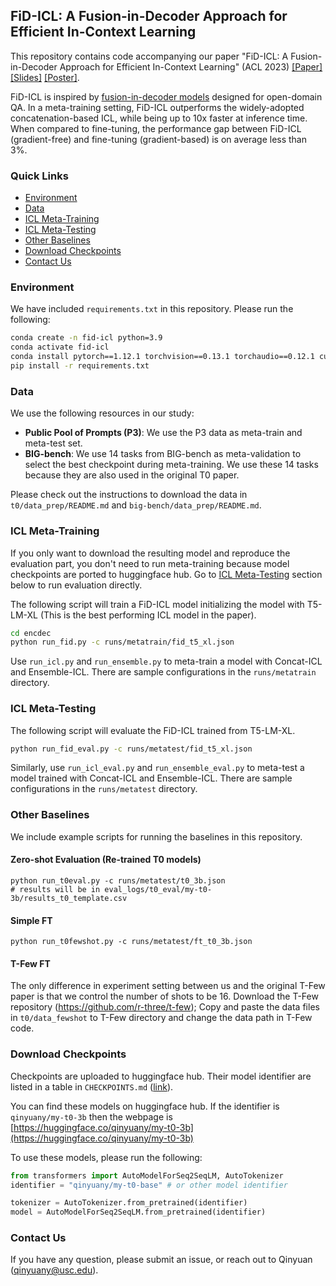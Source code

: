 ## FiD-ICL: A Fusion-in-Decoder Approach for Efficient In-Context Learning


This repository contains code accompanying our paper "FiD-ICL: A Fusion-in-Decoder Approach for Efficient In-Context Learning" (ACL 2023) [[Paper]](https://aclanthology.org/2023.acl-long.454/) [[Slides]](others/FiD-ICL-Slides.pdf) [[Poster]](others/FiD-ICL-Poster.pdf).

FiD-ICL is inspired by [fusion-in-decoder models](https://github.com/facebookresearch/FiD/tree/main) designed for open-domain QA. In a meta-training setting, FiD-ICL outperforms the widely-adopted concatenation-based ICL, while being up to 10x faster at inference time. When compared to fine-tuning, the performance gap between FiD-ICL (gradient-free) and fine-tuning (gradient-based) is on average less than 3%.


### Quick Links
- [Environment](#environment)
- [Data](#data)
- [ICL Meta-Training](#icl-meta-training) 
- [ICL Meta-Testing](#icl-meta-testing)
- [Other Baselines](#other-baselines)
- [Download Checkpoints](#download-checkpoints)
- [Contact Us](#contact-us)

### Environment

We have included `requirements.txt` in this repository. Please run the following:
```bash
conda create -n fid-icl python=3.9
conda activate fid-icl
conda install pytorch==1.12.1 torchvision==0.13.1 torchaudio==0.12.1 cudatoolkit=11.3 -c pytorch
pip install -r requirements.txt
```

### Data

We use the following resources in our study:
* __Public Pool of Prompts (P3)__: We use the P3 data as meta-train and meta-test set.
* __BIG-bench__: We use 14 tasks from BIG-bench as meta-validation to select the best checkpoint during meta-training. We use these 14 tasks because they are also used in the original T0 paper.

Please check out the instructions to download the data in `t0/data_prep/README.md` and `big-bench/data_prep/README.md`.

### ICL Meta-Training

If you only want to download the resulting model and reproduce the evaluation part, you don't need to run meta-training because model checkpoints are ported to huggingface hub. Go to [ICL Meta-Testing](#icl-meta-testing) section below to run evaluation directly.

The following script will train a FiD-ICL model initializing the model with T5-LM-XL (This is the best performing ICL model in the paper).
```bash
cd encdec
python run_fid.py -c runs/metatrain/fid_t5_xl.json
```

Use `run_icl.py` and `run_ensemble.py` to meta-train a model with Concat-ICL and Ensemble-ICL. There are sample configurations in the `runs/metatrain` directory.

### ICL Meta-Testing

The following script will evaluate the FiD-ICL trained from T5-LM-XL.
```bash
python run_fid_eval.py -c runs/metatest/fid_t5_xl.json 
```

Similarly, use `run_icl_eval.py` and `run_ensemble_eval.py` to meta-test a model trained with Concat-ICL and Ensemble-ICL. There are sample configurations in the `runs/metatest` directory.

### Other Baselines

We include example scripts for running the baselines in this repository.

#### Zero-shot Evaluation (Re-trained T0 models)
```
python run_t0eval.py -c runs/metatest/t0_3b.json
# results will be in eval_logs/t0_eval/my-t0-3b/results_t0_template.csv
```
#### Simple FT
```
python run_t0fewshot.py -c runs/metatest/ft_t0_3b.json
```
#### T-Few FT
The only difference in experiment setting between us and the original T-Few paper is that we control the number of shots to be 16.
Download the T-Few repository (https://github.com/r-three/t-few); Copy and paste the data files in `t0/data_fewshot` to T-Few directory and change the data path in T-Few code.

### Download Checkpoints

Checkpoints are uploaded to huggingface hub. Their model identifier are listed in a table in `CHECKPOINTS.md` ([link](CHECKPOINTS.md)).

You can find these models on huggingface hub. If the identifier is `qinyuany/my-t0-3b` then the webpage is [https://huggingface.co/qinyuany/my-t0-3b](https://huggingface.co/qinyuany/my-t0-3b)

To use these models, please run the following:

```python
from transformers import AutoModelForSeq2SeqLM, AutoTokenizer
identifier = "qinyuany/my-t0-base" # or other model identifier

tokenizer = AutoTokenizer.from_pretrained(identifier)
model = AutoModelForSeq2SeqLM.from_pretrained(identifier)

```
### Contact Us

If you have any question, please submit an issue, or reach out to Qinyuan (qinyuany@usc.edu).
